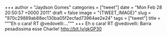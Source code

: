 
+++
author = "Jaydson Gomes"
categories = ["tweet"]
date = "Mon Feb 28 20:50:57 +0000 2011"
draft = false
image = "{TWEET_IMAGE}"
slug = "970c29889ab88ec130ba05f2ecfad73964ae2e24"
tags = ["tweet"]
title = """Eh o cara! RT @vedovelli:..."""
+++
Eh o cara! RT @vedovelli: Barra pesadíssima esse Charlie! http://bit.ly/gkGP30
